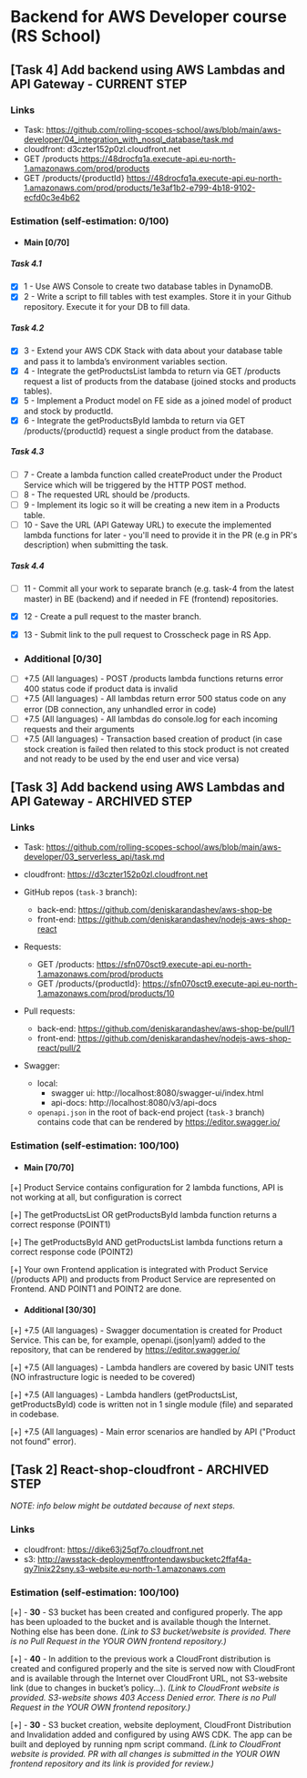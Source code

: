 # Backend for AWS Developer course (RS School)

## [Task 4] Add backend using AWS Lambdas and API Gateway - CURRENT STEP

### Links

* Task: https://github.com/rolling-scopes-school/aws/blob/main/aws-developer/04_integration_with_nosql_database/task.md
* cloudfront: d3czter152p0zl.cloudfront.net
* GET /products https://48drocfq1a.execute-api.eu-north-1.amazonaws.com/prod/products
* GET /products/{productId} https://48drocfq1a.execute-api.eu-north-1.amazonaws.com/prod/products/1e3af1b2-e799-4b18-9102-ecfd0c3e4b62

### Estimation (self-estimation: 0/100)

* #### Main [0/70]
##### Task 4.1
- [x] 1 - Use AWS Console to create two database tables in DynamoDB.
- [x] 2 - Write a script to fill tables with test examples. Store it in your Github repository. Execute it for your DB to fill data.

##### Task 4.2
- [x] 3 - Extend your AWS CDK Stack with data about your database table and pass it to lambda’s environment variables section.
- [x] 4 - Integrate the getProductsList lambda to return via GET /products request a list of products from the database (joined stocks and products tables).
- [x] 5 - Implement a Product model on FE side as a joined model of product and stock by productId.
- [x] 6 - Integrate the getProductsById lambda to return via GET /products/{productId} request a single product from the database.

##### Task 4.3
- [ ] 7 - Create a lambda function called createProduct under the Product Service which will be triggered by the HTTP POST method.
- [ ] 8 - The requested URL should be /products.
- [ ] 9 - Implement its logic so it will be creating a new item in a Products table.
- [ ] 10 - Save the URL (API Gateway URL) to execute the implemented lambda functions for later - you'll need to provide it in the PR (e.g in PR's description) when submitting the task.

##### Task 4.4
- [ ] 11 - Commit all your work to separate branch (e.g. task-4 from the latest master) in BE (backend) and if needed in FE (frontend) repositories.
- [x] 12 - Create a pull request to the master branch.
- [x] 13 - Submit link to the pull request to Crosscheck page in RS App.


* ### Additional [0/30]
- [ ] +7.5 (All languages) - POST /products lambda functions returns error 400 status code if product data is invalid
- [ ]  +7.5 (All languages) - All lambdas return error 500 status code on any error (DB connection, any unhandled error in code)
- [ ]  +7.5 (All languages) - All lambdas do console.log for each incoming requests and their arguments
- [ ]  +7.5 (All languages) - Transaction based creation of product (in case stock creation is failed then related to this stock product is not created and not ready to be used by the end user and vice versa)

## [Task 3] Add backend using AWS Lambdas and API Gateway - ARCHIVED STEP

### Links

* Task: https://github.com/rolling-scopes-school/aws/blob/main/aws-developer/03_serverless_api/task.md
* cloudfront: https://d3czter152p0zl.cloudfront.net

* GitHub repos (`task-3` branch):
    * back-end: https://github.com/deniskarandashev/aws-shop-be
    * front-end: https://github.com/deniskarandashev/nodejs-aws-shop-react
* Requests:
    * GET /products: https://sfn070sct9.execute-api.eu-north-1.amazonaws.com/prod/products
    * GET /products/{productId}: https://sfn070sct9.execute-api.eu-north-1.amazonaws.com/prod/products/10
* Pull requests:
    * back-end: https://github.com/deniskarandashev/aws-shop-be/pull/1
    * front-end: https://github.com/deniskarandashev/nodejs-aws-shop-react/pull/2
* Swagger:
    * local:
        * swagger ui: http://localhost:8080/swagger-ui/index.html
        * api-docs: http://localhost:8080/v3/api-docs
    * `openapi.json` in the root of back-end project (`task-3` branch) contains code that can be rendered by https://editor.swagger.io/

### Estimation (self-estimation: 100/100)

* #### Main [70/70]
[+] Product Service contains configuration for 2 lambda functions, API is not working at all, but configuration is correct

[+] The getProductsList OR getProductsById lambda function returns a correct response (POINT1)

[+] The getProductsById AND getProductsList lambda functions return a correct response code (POINT2)

[+] Your own Frontend application is integrated with Product Service (/products API) and products from Product Service are represented on Frontend. AND POINT1 and POINT2 are done.

* #### Additional [30/30]
[+] +7.5 (All languages) - Swagger documentation is created for Product Service. This can be, for example, openapi.(json|yaml) added to the repository, that can be rendered by https://editor.swagger.io/

[+] +7.5 (All languages) - Lambda handlers are covered by basic UNIT tests (NO infrastructure logic is needed to be covered)

[+] +7.5 (All languages) - Lambda handlers (getProductsList, getProductsById) code is written not in 1 single module (file) and separated in codebase.

[+] +7.5 (All languages) - Main error scenarios are handled by API ("Product not found" error).

## [Task 2] React-shop-cloudfront - ARCHIVED STEP

_NOTE: info below might be outdated because of next steps._

### Links

* cloudfront: https://dike63j25qf7o.cloudfront.net
* s3: http://awsstack-deploymentfrontendawsbucketc2ffaf4a-qy7lnix22sny.s3-website.eu-north-1.amazonaws.com


### Estimation (self-estimation: 100/100)

[+] - **30** - S3 bucket has been created and configured properly. The app has been uploaded to the bucket and is available though the Internet. Nothing else has been done.
_(Link to S3 bucket/website is provided. There is no Pull Request in the YOUR OWN frontend repository.)_

[+] - **40** - In addition to the previous work a CloudFront distribution is created and configured properly and the site is served now with CloudFront and is available through the Internet over CloudFront URL, not S3-website link (due to changes in bucket’s policy...).
_(Link to CloudFront website is provided. S3-website shows 403 Access Denied error. There is no Pull Request in the YOUR OWN frontend repository.)_

[+] - **30** - S3 bucket creation, website deployment, CloudFront Distribution and Invalidation added and configured by using AWS CDK. The app can be built and deployed by running npm script command.
_(Link to CloudFront website is provided. PR with all changes is submitted in the YOUR OWN frontend repository and its link is provided for review.)_